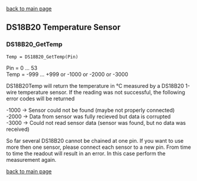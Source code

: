 [back to main page](./index.html)

## DS18B20 Temperature Sensor

### DS18B20_GetTemp
```
Temp = DS18B20_GetTemp(Pin)
```
Pin = 0 ... 53  
Temp = -999 ... +999 or -1000 or -2000 or -3000

DS18B20Temp will return the temperature in °C measured by a DS18B20 1-wire temperature sensor. If the reading was not successful, the following error codes will be returned

-1000 -> Sensor could not be found (maybe not properly connected)  
-2000 -> Data from sensor was fully recieved but data is corrupted  
-3000 -> Could not read sensor data (sensor was found, but no data was received)

So far several DS18B20 cannot be chained at one pin. If you want to use more then one sensor, please connect each sensor to a new pin.
From time to time the readout will result in an error. In this case perform the measurement again.

[back to main page](./index.html)
